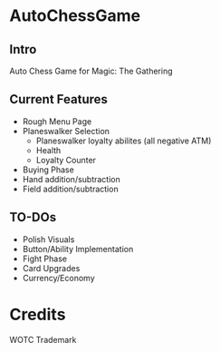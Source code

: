 # AutoChessGame

## Intro
Auto Chess Game for Magic: The Gathering

## Current Features
* Rough Menu Page
* Planeswalker Selection
  * Planeswalker loyalty abilites (all negative ATM)
  * Health
  * Loyalty Counter
* Buying Phase
* Hand addition/subtraction
* Field addition/subtraction

## TO-DOs
* Polish Visuals
* Button/Ability Implementation
* Fight Phase
* Card Upgrades
* Currency/Economy

# Credits
WOTC Trademark

